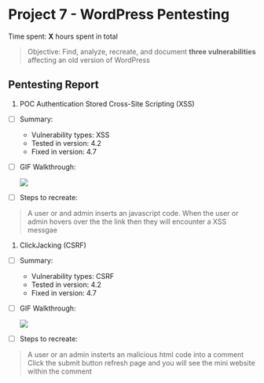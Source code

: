 # Project 7 - WordPress Pentesting

Time spent: **X** hours spent in total

> Objective: Find, analyze, recreate, and document **three vulnerabilities** affecting an old version of WordPress

## Pentesting Report

1. POC Authentication Stored Cross-Site Scripting (XSS)

- [ ] Summary: 
    - Vulnerability types: XSS
    - Tested in version: 4.2
    - Fixed in version:  4.7
- [ ] GIF Walkthrough: 
    
    
    ![](https://media.giphy.com/media/1BeG0ImJSqnIEOqv8r/giphy.gif)

- [ ] Steps to recreate: 
> A user or and admin inserts an javascript code. 
> When the user or admin hovers over the the link then they will encounter a XSS messgae

1. ClickJacking (CSRF)

- [ ] Summary: 
    - Vulnerability types: CSRF
    - Tested in version: 4.2
    - Fixed in version:  4.7
- [ ] GIF Walkthrough:

    ![](https://media.giphy.com/media/7JEtlSnVUxW1SaFwlc/giphy.gif)
    
- [ ] Steps to recreate: 
> A user or an admin insterts an malicious html code into a comment
> Click the submit button
> refresh page and you will see the mini website within the comment
